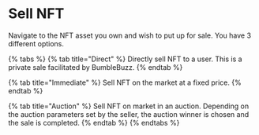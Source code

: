 # Sell NFT

Navigate to the NFT asset you own and wish to put up for sale. You have 3 different options.

{% tabs %}
{% tab title="Direct" %}
Directly sell NFT to a user. This is a private sale facilitated by BumbleBuzz.
{% endtab %}

{% tab title="Immediate" %}
Sell NFT on the market at a fixed price.
{% endtab %}

{% tab title="Auction" %}
Sell NFT on market in an auction. Depending on the auction parameters set by the seller, the auction winner is chosen and the sale is completed.
{% endtab %}
{% endtabs %}
